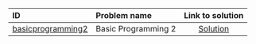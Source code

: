 | ID | Problem name | Link to solution |
|:---|:---|:---:|
| [basicprogramming2](https://open.kattis.com/problems/basicprogramming2) | Basic Programming 2 | [Solution](https://github.com/versenyi98/kattis-solutions/tree/main/solutions/Basic%20Programming%202)|
